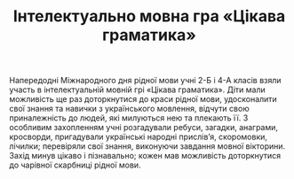 ﻿---
title: Інтелектуально мовна гра «Цікава граматика»
---

Напередодні Міжнародного дня рідної мови учні 2-Б і 4-А класів взяли участь в інтелектуальній мовній грі «Цікава граматика». Діти мали можливість ще раз доторкнутися до краси рідної мови, удосконалити свої знання та навички з українського мовлення, відчути свою приналежність до людей, які милуються нею та плекають її. З особливим захопленням учні розгадували ребуси, загадки, анаграми, кросворди, пригадували українські народні прислів’я, скоромовки, лічилки; перевіряли свої знання, виконуючи завдання мовної вікторини.  Захід минув цікаво і пізнавально; кожен мав можливість доторкнутися до чарівної скарбниці рідної мови.

<slideshow />

